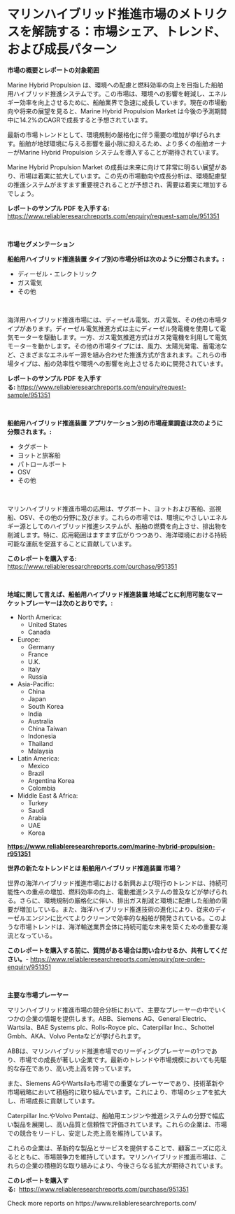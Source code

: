 <p><h1>マリンハイブリッド推進市場のメトリクスを解読する：市場シェア、トレンド、および成長パターン</h1></p><p><strong>市場の概要とレポートの対象範囲</strong></p>
<p><p>Marine Hybrid Propulsion は、環境への配慮と燃料効率の向上を目指した船舶用ハイブリッド推進システムです。この市場は、環境への影響を軽減し、エネルギー効率を向上させるために、船舶業界で急速に成長しています。現在の市場動向や将来の展望を見ると、Marine Hybrid Propulsion Market は今後の予測期間中に14.2%のCAGRで成長すると予想されています。</p><p>最新の市場トレンドとして、環境規制の厳格化に伴う需要の増加が挙げられます。船舶が地球環境に与える影響を最小限に抑えるため、より多くの船舶オーナーがMarine Hybrid Propulsion システムを導入することが期待されています。</p><p>Marine Hybrid Propulsion Market の成長は未来に向けて非常に明るい展望があり、市場は着実に拡大しています。この先の市場動向や成長分析は、環境配慮型の推進システムがますます重要視されることが予想され、需要は着実に増加するでしょう。</p></p>
<p><strong>レポートのサンプル PDF を入手する:</strong> <a href="https://www.reliableresearchreports.com/enquiry/request-sample/951351">https://www.reliableresearchreports.com/enquiry/request-sample/951351</a></p>
<p>&nbsp;</p>
<p><strong>市場セグメンテーション</strong></p>
<p><strong>船舶用ハイブリッド推進装置 タイプ別の市場分析は次のように分類されます。:</strong></p>
<p><ul><li>ディーゼル・エレクトリック</li><li>ガス電気</li><li>その他</li></ul></p>
<p>&nbsp;</p>
<p><p>海洋用ハイブリッド推進市場には、ディーゼル電気、ガス電気、その他の市場タイプがあります。ディーゼル電気推進方式は主にディーゼル発電機を使用して電気モーターを駆動します。一方、ガス電気推進方式はガス発電機を利用して電気モーターを動かします。その他の市場タイプには、風力、太陽光発電、蓄電池など、さまざまなエネルギー源を組み合わせた推進方式が含まれます。これらの市場タイプは、船の効率性や環境への影響を向上させるために開発されています。</p></p>
<p><strong>レポートのサンプル PDF を入手する:</strong>&nbsp;<a href="https://www.reliableresearchreports.com/enquiry/request-sample/951351">https://www.reliableresearchreports.com/enquiry/request-sample/951351</a></p>
<p>&nbsp;</p>
<p><strong> 船舶用ハイブリッド推進装置 アプリケーション別の市場産業調査は次のように分類されます。:</strong></p>
<p><ul><li>タグボート</li><li>ヨットと旅客船</li><li>パトロールボート</li><li>OSV</li><li>その他</li></ul></p>
<p>&nbsp;</p>
<p><p>マリンハイブリッド推進市場の応用は、ザグボート、ヨットおよび客船、巡視船、OSV、その他の分野に及びます。これらの市場では、環境にやさしいエネルギー源としてのハイブリッド推進システムが、船舶の燃費を向上させ、排出物を削減します。特に、応用範囲はますます広がりつつあり、海洋環境における持続可能な運航を促進することに貢献しています。</p></p>
<p><strong>このレポートを購入する:</strong>&nbsp; <a href="https://www.reliableresearchreports.com/purchase/951351">https://www.reliableresearchreports.com/purchase/951351</a></p>
<p>&nbsp;</p>
<p><strong>地域に関して言えば、船舶用ハイブリッド推進装置 地域ごとに利用可能なマーケットプレーヤーは次のとおりです。:</strong></p>
<p><ul>
    <li>
        North America:
        <ul>
            <li>United States</li>
            <li>Canada</li>
        </ul>
    </li>
    <li>
        Europe:
        <ul>
            <li>Germany</li>
            <li>France</li>
            <li>U.K.</li>
            <li>Italy</li>
            <li>Russia</li>
        </ul>
    </li>
    <li>
        Asia-Pacific:
        <ul>
            <li>China</li>
            <li>Japan</li>
            <li>South Korea</li>
            <li>India</li>
            <li>Australia</li>
            <li>China Taiwan</li>
            <li>Indonesia</li>
            <li>Thailand</li>
            <li>Malaysia</li>
        </ul>
    </li>
    <li>
        Latin America:
        <ul>
            <li>Mexico</li>
            <li>Brazil</li>
            <li>Argentina Korea</li>
            <li>Colombia</li>
        </ul>
    </li>
    <li>
        Middle East & Africa:
        <ul>
            <li>Turkey</li>
            <li>Saudi</li>
            <li>Arabia</li>
            <li>UAE</li>
            <li>Korea</li>
        </ul>
    </li>
    </ul></p>
<p><strong><a href="https://www.reliableresearchreports.com/marine-hybrid-propulsion-r951351">https://www.reliableresearchreports.com/marine-hybrid-propulsion-r951351</a></strong>&nbsp;</p>
<p><strong>世界の新たなトレンドとは 船舶用ハイブリッド推進装置 市場？</strong></p>
<p><p>世界の海洋ハイブリッド推進市場における新興および現行のトレンドは、持続可能性への重点の増加、燃料効率の向上、電動推進システムの普及などが挙げられる。さらに、環境規制の厳格化に伴い、排出ガス削減と環境に配慮した船舶の需要が増加している。また、海洋ハイブリッド推進技術の進化により、従来のディーゼルエンジンに比べてよりクリーンで効率的な船舶が開発されている。このような市場トレンドは、海洋輸送業界全体に持続可能な未来を築くための重要な潮流となっている。</p></p>
<p><strong>このレポートを購入する前に、質問がある場合は問い合わせるか、共有してください。</strong>- <a href="https://www.reliableresearchreports.com/enquiry/pre-order-enquiry/951351">https://www.reliableresearchreports.com/enquiry/pre-order-enquiry/951351</a></p>
<p>&nbsp;</p>
<p><strong>主要な市場プレーヤー</strong></p>
<p><p>マリンハイブリッド推進市場の競合分析において、主要なプレーヤーの中でいくつかの企業の情報を提供します。ABB、Siemens AG、General Electric、Wartsila、BAE Systems plc、Rolls-Royce plc、Caterpillar Inc.、Schottel Gmbh、AKA、Volvo Pentaなどが挙げられます。</p><p>ABBは、マリンハイブリッド推進市場でのリーディングプレーヤーの1つであり、市場での成長が著しい企業です。最新のトレンドや市場規模においても先駆的な存在であり、高い売上高を誇っています。</p><p>また、Siemens AGやWartsilaも市場での重要なプレーヤーであり、技術革新や市場戦略において積極的に取り組んでいます。これにより、市場のシェアを拡大し、市場成長に貢献しています。</p><p>Caterpillar Inc.やVolvo Pentaは、船舶用エンジンや推進システムの分野で幅広い製品を展開し、高い品質と信頼性で評価されています。これらの企業は、市場での競合をリードし、安定した売上高を維持しています。</p><p>これらの企業は、革新的な製品とサービスを提供することで、顧客ニーズに応えるとともに、市場競争力を維持しています。マリンハイブリッド推進市場は、これらの企業の積極的な取り組みにより、今後さらなる拡大が期待されています。</p></p>
<p><strong>このレポートを購入する:</strong>&nbsp;&nbsp;<a href="https://www.reliableresearchreports.com/purchase/951351">https://www.reliableresearchreports.com/purchase/951351</a></p>
<p>Check more reports on https://www.reliableresearchreports.com/</p>